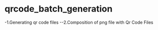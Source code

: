 # qrcode_batch_generation

-1.Generating qr code files
--2.Composition of png file with Qr Code Files
